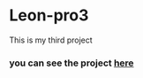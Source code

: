 # Leon-pro3
This is my third project

### you can see the project [here](https://saifhayek.github.io/pro3/)
